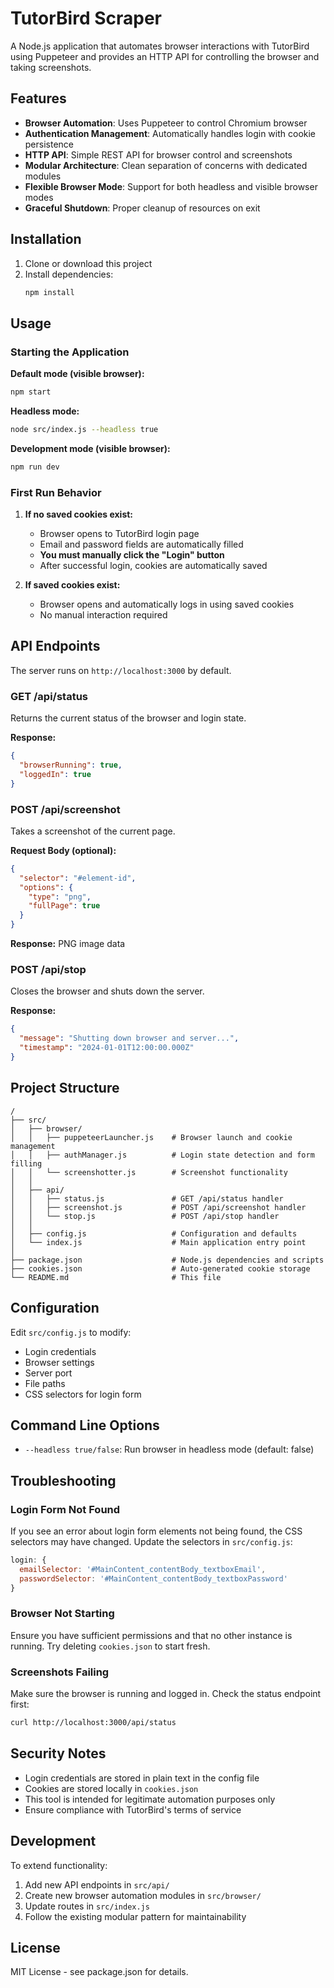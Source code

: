 # TutorBird Scraper

A Node.js application that automates browser interactions with TutorBird using Puppeteer and provides an HTTP API for controlling the browser and taking screenshots.

## Features

- **Browser Automation**: Uses Puppeteer to control Chromium browser
- **Authentication Management**: Automatically handles login with cookie persistence
- **HTTP API**: Simple REST API for browser control and screenshots
- **Modular Architecture**: Clean separation of concerns with dedicated modules
- **Flexible Browser Mode**: Support for both headless and visible browser modes
- **Graceful Shutdown**: Proper cleanup of resources on exit

## Installation

1. Clone or download this project
2. Install dependencies:
   ```bash
   npm install
   ```

## Usage

### Starting the Application

**Default mode (visible browser):**
```bash
npm start
```

**Headless mode:**
```bash
node src/index.js --headless true
```

**Development mode (visible browser):**
```bash
npm run dev
```

### First Run Behavior

1. **If no saved cookies exist:**
   - Browser opens to TutorBird login page
   - Email and password fields are automatically filled
   - **You must manually click the "Login" button**
   - After successful login, cookies are automatically saved

2. **If saved cookies exist:**
   - Browser opens and automatically logs in using saved cookies
   - No manual interaction required

## API Endpoints

The server runs on `http://localhost:3000` by default.

### GET /api/status
Returns the current status of the browser and login state.

**Response:**
```json
{
  "browserRunning": true,
  "loggedIn": true
}
```

### POST /api/screenshot
Takes a screenshot of the current page.

**Request Body (optional):**
```json
{
  "selector": "#element-id",
  "options": {
    "type": "png",
    "fullPage": true
  }
}
```

**Response:** PNG image data

### POST /api/stop
Closes the browser and shuts down the server.

**Response:**
```json
{
  "message": "Shutting down browser and server...",
  "timestamp": "2024-01-01T12:00:00.000Z"
}
```

## Project Structure

```
/
├── src/
│   ├── browser/
│   │   ├── puppeteerLauncher.js    # Browser launch and cookie management
│   │   ├── authManager.js          # Login state detection and form filling
│   │   └── screenshotter.js        # Screenshot functionality
│   │
│   ├── api/
│   │   ├── status.js               # GET /api/status handler
│   │   ├── screenshot.js           # POST /api/screenshot handler
│   │   └── stop.js                 # POST /api/stop handler
│   │
│   ├── config.js                   # Configuration and defaults
│   └── index.js                    # Main application entry point
│
├── package.json                    # Node.js dependencies and scripts
├── cookies.json                    # Auto-generated cookie storage
└── README.md                       # This file
```

## Configuration

Edit `src/config.js` to modify:

- Login credentials
- Browser settings
- Server port
- File paths
- CSS selectors for login form

## Command Line Options

- `--headless true/false`: Run browser in headless mode (default: false)

## Troubleshooting

### Login Form Not Found
If you see an error about login form elements not being found, the CSS selectors may have changed. Update the selectors in `src/config.js`:

```javascript
login: {
  emailSelector: '#MainContent_contentBody_textboxEmail',
  passwordSelector: '#MainContent_contentBody_textboxPassword'
}
```

### Browser Not Starting
Ensure you have sufficient permissions and that no other instance is running. Try deleting `cookies.json` to start fresh.

### Screenshots Failing
Make sure the browser is running and logged in. Check the status endpoint first:
```bash
curl http://localhost:3000/api/status
```

## Security Notes

- Login credentials are stored in plain text in the config file
- Cookies are stored locally in `cookies.json`
- This tool is intended for legitimate automation purposes only
- Ensure compliance with TutorBird's terms of service

## Development

To extend functionality:

1. Add new API endpoints in `src/api/`
2. Create new browser automation modules in `src/browser/`
3. Update routes in `src/index.js`
4. Follow the existing modular pattern for maintainability

## License

MIT License - see package.json for details.